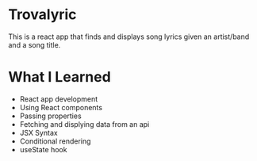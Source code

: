 # Trovalyric
This is a react app that finds and displays song lyrics given an artist/band and a song title. 

# What I Learned
  * React app development
  * Using React components
  * Passing properties
  * Fetching and displying data from an api
  * JSX Syntax
  * Conditional rendering
  * useState hook
